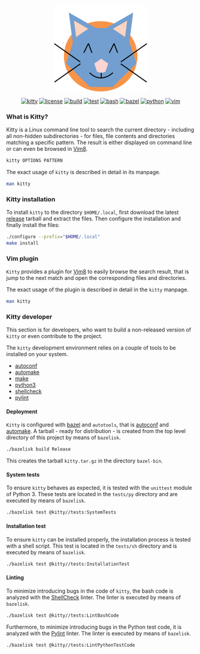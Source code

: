 <p align="center"><img src="/imgs/kitty-emblem.svg" alt="kitty" width="250"></p>

<p align="center">
    <a href="https://img.shields.io/badge/kitty-v1.4-purple.svg"><img src="https://img.shields.io/badge/kitty-v1.4-purple.svg" alt="kitty"></a>
    <a href="https://img.shields.io/badge/license-MIT-blue.svg"><img src="https://img.shields.io/badge/license-MIT-blue.svg" alt="license"></a>
    <a href="https://github.com/SchneePingu/kitty/actions/workflows/deployment.yml/badge.svg"><img src="https://github.com/SchneePingu/kitty/actions/workflows/deployment.yml/badge.svg" alt="build"></a>
    <a href="https://github.com/SchneePingu/kitty/actions/workflows/tests.yml/badge.svg"><img src="https://github.com/SchneePingu/kitty/actions/workflows/tests.yml/badge.svg" alt="test"></a>
    <a href="https://img.shields.io/badge/bash-v4.4-orange.svg"><img src="https://img.shields.io/badge/bash-v4.4-orange.svg" alt="bash"></a>
    <a href="https://img.shields.io/badge/bazel-v4.0-orange.svg"><img src="https://img.shields.io/badge/bazel-v4.0-orange.svg" alt="bazel"></a>
    <a href="https://img.shields.io/badge/python-v3.6-orange.svg"><img src="https://img.shields.io/badge/python-v3.6-orange.svg" alt="python"></a>
    <a href="https://img.shields.io/badge/vim-v8.0-orange.svg"><img src="https://img.shields.io/badge/vim-v8.0-orange.svg" alt="vim"></a>
</p>

### What is Kitty?

Kitty is a Linux command line tool to search the current directory - including all non-hidden subdirectories - for files, file contents and directories matching a specific pattern. The result is either displayed on command line or can even be browsed in [Vim8](https://vim8.org/).

```bash
kitty OPTIONS PATTERN
```

The exact usage of `kitty` is described in detail in its manpage.

```bash
man kitty
```

### Kitty installation

To install `kitty` to the directory `$HOME/.local`,
first download the latest [release](https://github.com/SchneePingu/kitty/releases/latest) tarball and
extract the files.
Then configure the installation and
finally install the files:

```bash
./configure --prefix="$HOME/.local"
make install
```

### Vim plugin

`Kitty` provides a plugin for [Vim8](https://vim8.org/) to easily browse the search result,
that is jump to the next match and open the corresponding files and directories.

The exact usage of the plugin is described in detail in the `kitty` manpage.

```bash
man kitty
```

### Kitty developer

This section is for developers, who want to build a non-released version of `kitty` or even contribute to the project.

The `kitty` development environment relies on a couple of tools to be installed on your system.
* [autoconf](https://www.gnu.org/software/autoconf/autoconf.html)
* [automake](https://www.gnu.org/software/automake/automake.html)
* [make](https://www.gnu.org/software/make/make.html)
* [python3](https://www.python.org/)
* [shellcheck](https://www.shellcheck.net/)
* [pylint](https://pylint.org/)

#### Deployment

`Kitty` is configured with [bazel](https://bazel.build/) and `autotools`, that is [autoconf](https://www.gnu.org/software/autoconf/autoconf.html) and [automake](https://www.gnu.org/software/automake/automake.html).
A tarball - ready for distribution - is created from the top level directory of this project by means of `bazelisk`.

```bash
./bazelisk build Release
```

This creates the tarball `kitty.tar.gz` in the directory `bazel-bin`.

#### System tests

To ensure `kitty` behaves as expected, it is tested with the `unittest` module of Python 3.
These tests are located in the `tests/py` directory and are executed by means of `bazelisk`.

```bash
./bazelisk test @kitty//tests:SystemTests
```

#### Installation test

To ensure `kitty` can be installed properly, the installation process is tested with a shell script.
This test is located in the `tests/sh` directory and is executed by means of `bazelisk`.

```bash
./bazelisk test @kitty//tests:InstallationTest
```

#### Linting

To minimize introducing bugs in the code of `kitty`, the bash code is analyzed with the [ShellCheck](https://www.shellcheck.net/) linter.
The linter is executed by means of `bazelisk`.

```bash
./bazelisk test @kitty//tests:LintBashCode
```

Furthermore, to minimize introducing bugs in the Python test code, it is analyzed with the [Pylint](https://pylint.org/) linter.
The linter is executed by means of `bazelisk`.

```bash
./bazelisk test @kitty//tests:LintPythonTestCode
```
